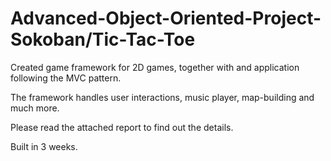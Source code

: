 # Advanced-Object-Oriented-Project-Sokoban/Tic-Tac-Toe
Created game framework for 2D games, together with and application following the MVC pattern.

The framework handles user interactions, music player, map-building and much more.

Please read the attached report to find out the details.

Built in 3 weeks.
